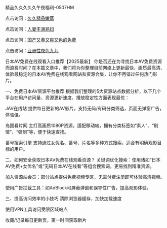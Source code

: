 精品久久久久久午夜福利-0507HM


点击访问：<a href="https://bered.pages.dev/">久久精品嫩草</a>

点击访问：<a href="https://rtj-3zo.pages.dev/">人妻丰满熟妇</a>

点击访问：<a href="https://vassv.pages.dev/">国产又黄又爽又色的免费</a>

点击访问：<a href="https://https://vassv.pages.dev/">亚洲性夜色九九</a>

日本AV免费在线观看入口推荐【2025最新】
你是否还在为寻找日本AV免费资源而浪费时间？在本篇文章中，我们将为你整理目前网络上更新最快、画质最高清、体验最稳定的日本AV免费在线观看网站和资源合集，让你不再错过任何热门影片。

一、免费日本AV资源平台推荐
根据我们整理的5大资源站点数据分析，以下几个平台在用户访问量、资源更新速度、播放稳定性方面表现最优：

JAV在线站
提供每日更新的AV影片，支持无码/有码分类筛选，页面无弹窗广告，体验佳。

岛国看片网
主打高画质1080P资源，适配移动端，拥有分类标签如“素人”、“剧情”、“强制”等，便于快速查找。

番号搜索引擎
支持通过女优名、番号、片名等多种方式搜索，适合有明确观影目标的用户。

二、如何安全获取日本AV免费在线观看资源？
关键词优化搜索：使用诸如“日本AV免费+女优名”或“无码日本AV在线看”等组合搜索词，更易找到精准资源。

加入资源站会员：部分站点提供免费视频专区，无需付费注册即可体验高清视频。

使用广告拦截工具：如AdBlock可屏蔽弹窗和误导性广告，提高观影体验。

三、提高访问效率的小技巧
清除浏览器缓存，加快加载速度

使用VPN工具访问受限区域站点

收藏/记录每日更新页，第一时间获取新片



<span style="display:none;">[Canonical link](https://github.com/su4569/113314 ）</span>
